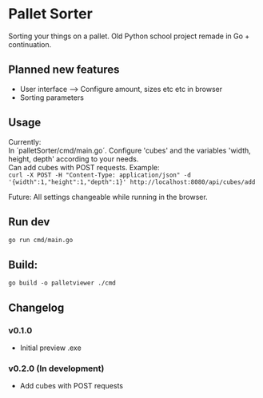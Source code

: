 # Pallet Sorter

Sorting your things on a pallet.
Old Python school project remade in Go + continuation.

## Planned new features

- User interface --> Configure amount, sizes etc etc in browser
- Sorting parameters

## Usage

Currently: <br/>
In ´palletSorter/cmd/main.go´. Configure 'cubes' and the variables 'width, height, depth' according to your needs. <br/>
Can add cubes with POST requests. Example: <br/>
```curl -X POST -H "Content-Type: application/json" -d '{width":1,"height":1,"depth":1}' http://localhost:8080/api/cubes/add```

Future:
All settings changeable while running in the browser.

## Run dev

```go run cmd/main.go```

## Build:

```go build -o palletviewer ./cmd```


## Changelog

### v0.1.0
- Initial preview .exe

### v0.2.0 (In development)
- Add cubes with POST requests

